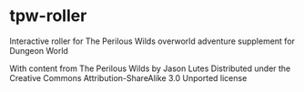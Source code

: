 # tpw-roller
Interactive roller for The Perilous Wilds overworld adventure supplement for Dungeon World

With content from The Perilous Wilds by Jason Lutes
Distributed under the Creative Commons Attribution-ShareAlike 3.0 Unported license
